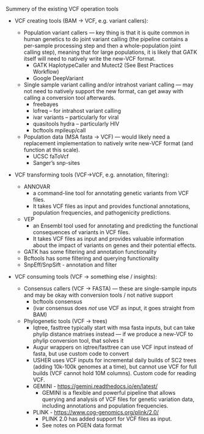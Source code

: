 Summery of the existing VCF operation tools
- VCF creating tools (BAM -> VCF, e.g. variant callers):
  - Population variant callers — key thing is that it is quite common in human genetics to do joint variant calling (the pipeline contains a per-sample processing step and then a whole-population joint calling step), meaning that for large populations, it is likely that GATK itself will need to natively write the new-VCF format.
    - GATK HaplotypeCaller and Mutect2 (See Best Practices Workflow)
    - Google DeepVariant
  - Single sample variant calling and/or intrahost variant calling — may not need to natively support the new format, can get away with calling a conversion tool afterwards.
    - freebayes
    - lofreq – for intrahost variant calling
    - ivar variants – particularly for viral
    - quasitools hydra – particularly HIV
    - bcftools mpileup/call
  - Population data (MSA fasta -> VCF) — would likely need a replacement implementation to natively write new-VCF format (and function at this scale).
    - UCSC faToVcf
    - Sanger’s snp-sites

- VCF transforming tools (VCF->VCF, e.g. annotation, filtering):
  - ANNOVAR
    - a command-line tool for annotating genetic variants from VCF files. 
    - It takes VCF files as input and provides functional annotations, population frequencies, and pathogenicity predictions.
  - VEP
    - an Ensembl tool used for annotating and predicting the functional consequences of variants in VCF files. 
    - It takes VCF files as input and provides valuable information about the impact of variants on genes and their potential effects.
  - GATK has some filtering and annotation functionality
  - Bcftools has some filtering and querying functionality
  - SnpEff/SnpSift - annotation and filter

- VCF consuming tools (VCF -> something else / insights):
  - Consensus callers (VCF -> FASTA) — these are single-sample inputs and may be okay with conversion tools / not native support
    - bcftools consensus
    - (ivar consensus does *not* use VCF as input, it goes straight from BAM)
  - Phylogenetic tools (VCF -> trees)
    - Iqtree, fasttree typically start with msa fasta inputs, but can take phylip distance matrixes instead — if we produce a new-VCF to phylip conversion tool, that solves it
    - Augur wrappers on iqtree/fasttree can use VCF input instead of fasta, but use custom code to convert
    - USHER uses VCF inputs for incremental daily builds of SC2 trees (adding 10k-100k genomes at a time), but cannot use VCF for full builds (VCF cannot hold 10M columns). Custom code for reading VCF.
    - GEMINI - https://gemini.readthedocs.io/en/latest/ 
      - GEMINI is a flexible and powerful pipeline that allows querying and analysis of VCF files for genetic variation data, including annotations and population frequencies.
    - PLINK - https://www.cog-genomics.org/plink/2.0/ 
      - PLINK 2.0 has added support for VCF files as input.
      - See notes on PGEN data format
